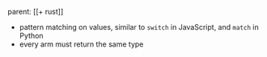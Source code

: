 parent: [[+ rust]]

- pattern matching on values, similar to `switch` in JavaScript, and `match` in Python 
- every arm must return the same type